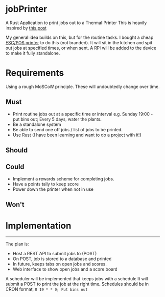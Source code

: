 # jobPrinter
A Rust Application to print jobs out to a Thermal Printer
This is heavily inspired by [this post](https://www.laurieherault.com/articles/a-thermal-receipt-printer-cured-my-procrastination) 

My general idea builds on this, but for the routine tasks. 
I bought a cheap [ESC/POS printer](https://www.amazon.co.uk/Thermal-Receipt-Ethernet-Restaurant-Business/dp/B0CM6DHW7R/ref=sr_1_19?crid=20EZSNGJFXCGW&dib=eyJ2IjoiMSJ9.o3fm9-MBbcO4DLSwFI2irzD5-B35HbgUpGa0aOW5WGUZGRhG2wV56EYPd6Xma5--4vxLkAPMKv87JzmzrDnBQU_NSEZtAd-dSgyPmwR-8w_YUlkoGxDDMJjxsGEu24_2NKobcnmuT5NJyGmNMFINJyxK5PgVd8Iji_n6roaFzo799b_4Ewq5olCjUfNDwAveXbJvV2dWG68fGKsIxAXd0dkDDaG4CaDEMMn9e9dy2ad_S_f4G0mABlSbcOIMgLET89VCz3xp5pu898GQrSWRjisIeZZnp0SCTiY5KHdaZr0.34M7ZvbQPcaaO6cEPT-NCR0PAjuhmQCNzXYJqv0KyAU&dib_tag=se&keywords=receipt+printer&qid=1752759570&sprefix=receipt+printer%2Caps%2C95&sr=8-19) to do this (not branded).
It will sit in the kitchen and spit out jobs at specified times, or when sent. 
A RPi will be added to the device to make it fully standalone. 

# Requirements
Using a rough MoSCoW principle. These will undoubtedly change over time.
## Must
- Print routine jobs out at a specific time or interval 
    e.g. Sunday 19:00 - put bins out; Every 5 days, water the plants. 
- Be a standalone system
- Be able to send one off jobs / list of jobs to be printed. 
- Use Rust (I have been learning and want to do a project with it!)

## Should

## Could
- Implement a rewards scheme for completing jobs.
- Have a points tally to keep score
- Power down the printer when not in use

## Won't

# Implementation
--------------
The plan is:
- Host a REST API to submit jobs to (POST)
- On POST, job is stored to a database and printed
- In future, keeps tabs on open jobs and scores. 
- Web interface to show open jobs and a score board


A scheduler will be implemented that keeps jobs with a schedule
It will submit a POST to print the job at the right time.
Schedules should be in CRON format, `0 19 * * 0; Put bins out`
